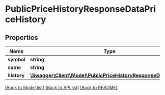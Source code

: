 # PublicPriceHistoryResponseDataPriceHistory

## Properties
Name | Type | Description | Notes
------------ | ------------- | ------------- | -------------
**symbol** | **string** |  | 
**name** | **string** |  | 
**history** | [**\Swagger\Client\Model\PublicPriceHistoryResponseDataHistory[]**](PublicPriceHistoryResponseDataHistory.md) |  | 

[[Back to Model list]](../README.md#documentation-for-models) [[Back to API list]](../README.md#documentation-for-api-endpoints) [[Back to README]](../README.md)


